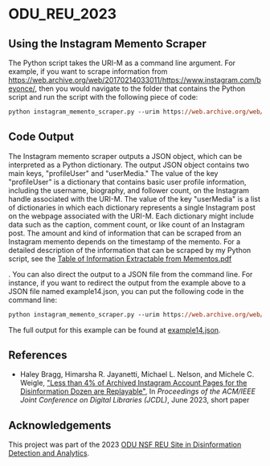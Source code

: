 ﻿# ODU_REU_2023
## Using the Instagram Memento Scraper
The Python script takes the URI-M as a command line argument. For example, if you want to scrape information from https://web.archive.org/web/20170214033011/https://www.instagram.com/beyonce/, then you would navigate to the folder that contains the Python script and run the script with the following piece of code:

```ps
python instagram_memento_scraper.py --urim https://web.archive.org/web/20170214033011/https://www.instagram.com/beyonce/
```
## Code Output
The Instagram memento scraper outputs a JSON object, which can be interpreted as a Python dictionary. The output JSON object contains two main keys, "profileUser" and "userMedia." The value of the key "profileUser" is a dictionary that contains basic user profile information, including the username, biography, and follower count, on the Instagram handle associated with the URI-M. The value of the key "userMedia" is a list of dictionaries in which each dictionary represents a single Instagram post on the webpage associated with the URI-M. Each dictionary might include data such as the caption, comment count, or like count of an Instagram post. The amount and kind of information that can be scraped from an Instagram memento depends on the timestamp of the memento. For a detailed description of the information that can be scraped by my Python script, see the [Table of Information Extractable from Mementos.pdf](instagram_memento_scraper/Table%20of%20Information%20Extractable%20from%20Mementos.pdf)

 . You can also direct the output to a JSON file from the command line. For instance, if you want to redirect the output from the example above to a JSON file named example14.json, you can put the following code in the command line:

```ps
python instagram_memento_scraper.py --urim https://web.archive.org/web/20170214033011/https://www.instagram.com/beyonce/ > example14.json
```
The full output for this example can be found at [example14.json](instagram_memento_scraper/example_outputs/example14.json).

## References
* Haley Bragg, Himarsha R. Jayanetti, Michael L. Nelson, and Michele C. Weigle, ["Less than 4% of Archived Instagram Account Pages for the Disinformation Dozen are Replayable"](https://www.cs.odu.edu/~mweigle/papers/bragg-jcdl2023-preprint.pdf), In *Proceedings of the ACM/IEEE Joint Conference on Digital Libraries (JCDL)*, June 2023, short paper

## Acknowledgements
This project was part of the 2023 [ODU NSF REU Site in Disinformation Detection and Analytics](https://oducsreu.github.io/).
